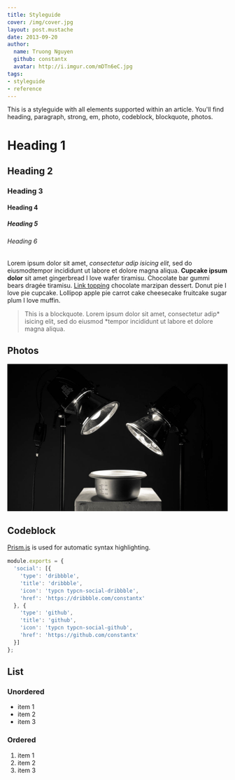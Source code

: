 ```yaml
---
title: Styleguide
cover: /img/cover.jpg
layout: post.mustache
date: 2013-09-20
author:
  name: Truong Nguyen
  github: constantx
  avatar: http://i.imgur.com/mDTn6eC.jpg
tags:
- styleguide
- reference
---
```


This is a styleguide with all elements supported within an article. You'll find heading, paragraph, strong, em, photo, codeblock, blockquote, photos.

# Heading 1
## Heading 2
### Heading 3
#### Heading 4
##### Heading 5
###### Heading 6

Lorem ipsum dolor sit amet, _consectetur adip isicing elit_, sed do eiusmodtempor incididunt ut labore et dolore magna aliqua. __Cupcake ipsum dolor__ sit amet gingerbread I love wafer tiramisu. Chocolate bar gummi bears dragée tiramisu. [Link topping](/) chocolate marzipan dessert. Donut pie I love pie cupcake. Lollipop apple pie carrot cake cheesecake fruitcake sugar plum I love muffin.

> This is a blockquote. Lorem ipsum dolor sit amet, consectetur adip* isicing elit, sed do eiusmod *tempor incididunt ut labore et dolore magna aliqua.

## Photos
![cat? - by constantx](/img/cover.jpg)

## Codeblock
[Prism.js](http://prismjs.com/) is used for automatic syntax highlighting.
```javascript
module.exports = {
  'social': [{
    'type': 'dribbble',
    'title': 'dribbble',
    'icon': 'typcn typcn-social-dribbble',
    'href': 'https://dribbble.com/constantx'
  }, {
    'type': 'github',
    'title': 'github',
    'icon': 'typcn typcn-social-github',
    'href': 'https://github.com/constantx'
  }]
};
```

## List

### Unordered

* item 1
* item 2
* item 3

### Ordered
1. item 1
2. item 2
3. item 3
